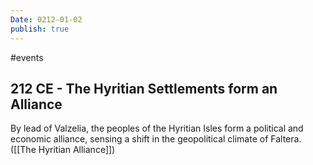 ```yaml
---
Date: 0212-01-02
publish: true
---
```

#events
## 212 CE - The Hyritian Settlements form an Alliance
By lead of Valzelia, the peoples of the Hyritian Isles form a political and economic alliance, sensing a shift in the geopolitical climate of Faltera. ([[The Hyritian Alliance]])